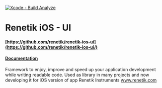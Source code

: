 [![Xcode - Build Analyze](https://github.com/renetik/renetik-ios-event/workflows/Xcode%20-%20Build%20Analyze/badge.svg)](https://github.com/renetik/renetik-ios-ui/actions/workflows/build_analyze.yml)
# Renetik iOS - UI
#### [https://github.com/renetik/renetik-ios-ui](https://github.com/renetik/renetik-ios-ui/)
#### [Documentation](https://renetik.github.io/renetik-ios-ui/)
Framework to enjoy, improve and speed up your application development while writing readable code.
Used as library in many projects and now developing it for iOS version of app Renetik Instruments www.renetik.com
